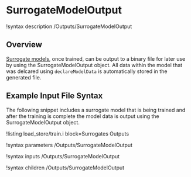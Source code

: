 # SurrogateModelOutput

!syntax description /Outputs/SurrogateModelOutput

## Overview

[Surrogate models](Surrogates/index.md), once trained, can be output to a binary file for later
use by using the SurrogateModelOutput object. All data within the model that was delcared using
`declareModelData` is automatically stored in the generated file.

## Example Input File Syntax

The following snippet includes a surrogate model that is being trained and after the training is
complete the model data is output using the SurrogateModelOutput object.

!listing load_store/train.i block=Surrogates Outputs

!syntax parameters /Outputs/SurrogateModelOutput

!syntax inputs /Outputs/SurrogateModelOutput

!syntax children /Outputs/SurrogateModelOutput
